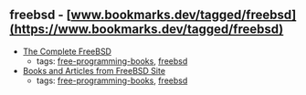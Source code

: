 freebsd - [www.bookmarks.dev/tagged/freebsd](https://www.bookmarks.dev/tagged/freebsd)
---
* [The Complete FreeBSD](http://www.lemis.com/grog/Documentation/CFBSD/)
    * tags: [free-programming-books](../tagged/free-programming-books.md), [freebsd](../tagged/freebsd.md)
* [Books and Articles from FreeBSD Site](http://www.freebsd.org/docs/books.html)
    * tags: [free-programming-books](../tagged/free-programming-books.md), [freebsd](../tagged/freebsd.md)
